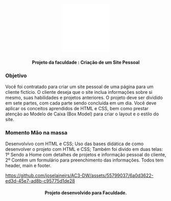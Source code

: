 
<p align="center">
  <img  src="https://github.com/joselainejrs/AC3-DW/blob/main/logo.jpeg" width="150px" alt="Imagem">
</p>

<h4 align="center">
Projeto da faculdade : Criação de um Site Pessoal
</h4>

### Objetivo

Você foi contratado para criar um site pessoal de uma página para um cliente fictício. 
O cliente deseja que o site inclua informações sobre si mesmo, suas habilidades e projetos anteriores. 
O projeto deve ser dividido em sete partes, com cada parte sendo concluída em um dia. 
Você deve aplicar os conceitos aprendidos de HTML e CSS, bem como prestar atenção ao Modelo de Caixa (Box Model) 
para criar o layout e o estilo do site.

### Momento Mão na massa

Desenvolvivo com HTML e CSS;
Uso das bases didática de como desenvolver o projeto com HTML e CSS;
Também foi divido em duas telas:
1º Sendo a Home com detalhes de projetos e informação pessoal do cliente,
2º Contém um formulário para preenchimento das informações.
Todos tem header, main e footer.

https://github.com/joselainejrs/AC3-DW/assets/55799037/6a0d3622-ed3d-45e7-ad8b-c95775d1de28

<h4 align="center">
Projeto desenvolvido para Faculdade.
</h4>
